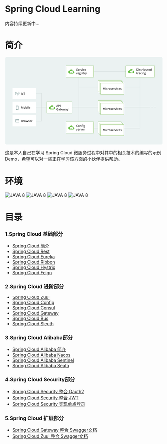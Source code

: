 # Spring Cloud Learning
内容持续更新中...

# 简介

![20210329201229](README.assets/20210329201229.png)

这是本人自己在学习 Spring Cloud 微服务过程中对其中的相关技术的编写的示例Demo，希望可以对一些正在学习该方面的小伙伴提供帮助。

# 环境

![JAVA 8](https://img.shields.io/badge/IDE-Idea-brightgreen.svg)
![JAVA 8](https://img.shields.io/badge/JDK-1.8-brightgreen.svg)
![JAVA 8](https://img.shields.io/badge/SpringCloud-HoxtonSR1/SR6-brightgreen.svg)
![JAVA 8](https://img.shields.io/badge/SpringBoot-2.2.0/2.2.8-brightgreen.svg)

# 目录

### 1.Spring Cloud 基础部分

- <a href="https://blog.csdn.net/qq_45747519/article/details/114459723?spm=1001.2014.3001.5501" target="_blank">Spring Cloud 简介</a>
- <a href="https://blog.csdn.net/qq_45747519/article/details/114580662?spm=1001.2014.3001.5501" target="_blank">Spring Cloud Rest</a>
- <a href="https://blog.csdn.net/qq_45747519/article/details/114581016?spm=1001.2014.3001.5501" target="_blank">Spring Cloud Eureka</a>
- <a href="https://blog.csdn.net/qq_45747519/article/details/114581342?spm=1001.2014.3001.5501" target="_blank">Spring Cloud Ribbon</a>
- <a href="https://blog.csdn.net/qq_45747519/article/details/114581511?spm=1001.2014.3001.5501" target="_blank">Spring Cloud Hystrix</a>
- <a href="https://blog.csdn.net/qq_45747519/article/details/114581886?spm=1001.2014.3001.5501" target="_blank">Spring Cloud Feign</a>

### 2.Spring Cloud 进阶部分

- <a href="https://blog.csdn.net/qq_45747519/article/details/114582038?spm=1001.2014.3001.5501" target="_blank">Spring Cloud Zuul</a>
- <a href="https://blog.csdn.net/qq_45747519/article/details/114582163?spm=1001.2014.3001.5501" target="_blank">Spring Cloud Config</a>
- <a href="https://blog.csdn.net/qq_45747519/article/details/114787980" target="_blank">Spring Cloud Consul</a>
- <a href="https://blog.csdn.net/qq_45747519/article/details/114788686" target="_blank">Spring Cloud Gateway</a>
- <a href="https://blog.csdn.net/qq_45747519/article/details/114789229" target="_blank">Spring Cloud Bus</a>
- <a href="https://blog.csdn.net/qq_45747519/article/details/115102591" target="_blank">Spring Cloud Sleuth</a>

### 3.Spring Cloud Alibaba部分

- <a href="https://blog.csdn.net/qq_45747519/article/details/115102634" target="_blank">Spring Cloud Alibaba 简介</a>
- <a href="https://blog.csdn.net/qq_45747519/article/details/115102706" target="_blank">Spring Cloud Alibaba Nacos</a>
- <a href="https://blog.csdn.net/qq_45747519/article/details/115102737" target="_blank">Spring Cloud Alibaba Sentinel</a>
- <a href="">Spring Cloud Alibaba Seata</a>

### 4.Spring Cloud Security部分

- <a href="">Spring Cloud Security 整合 Oauth2</a>
- <a href="">Spring Cloud Security 整合 JWT</a>
- <a href="">Spring Cloud Security 实现单点登录</a>

### 5.Spring Cloud 扩展部分

- <a href="">Spring Cloud Gateway 整合 Swagger文档</a>
- <a href="">Spring Cloud Zuul 整合 Swagger文档</a>
